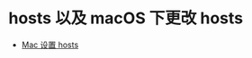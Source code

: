 # hosts 以及 macOS 下更改 hosts

- [Mac 设置 hosts](https://blog.csdn.net/qq_22200671/article/details/109223464)